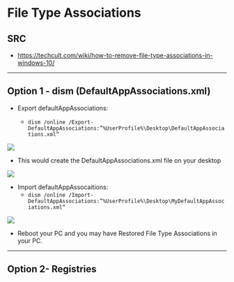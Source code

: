 # File Type Associations

## SRC
* https://techcult.com/wiki/how-to-remove-file-type-associations-in-windows-10/

---

## Option 1 - dism (DefaultAppAssociations.xml)
* Export defaultAppAssociations:

  * `dism /online /Export-DefaultAppAssociations:”%UserProfile%\Desktop\DefaultAppAssociations.xml”`

[<img src="https://i.imgur.com/ByZpL0z.png">](https://i.imgur.com/ByZpL0z.png)

* This would create the DefaultAppAssociations.xml file on your desktop

[<img src="https://i.imgur.com/3y2X9yx.png">](https://i.imgur.com/3y2X9yx.png)

* Import defaultAppAssocaitions:
  * `dism /online /Import-DefaultAppAssociations:”%UserProfile%\Desktop\MyDefaultAppAssociations.xml“`
  
[<img src="https://i.imgur.com/NCttBNH.png">](https://i.imgur.com/NCttBNH.png)

* Reboot your PC and you may have Restored File Type Associations in your PC.

---

## Option 2- Registries
